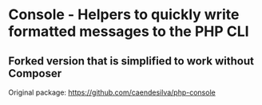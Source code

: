 #  Console - Helpers to quickly write formatted messages to the PHP CLI

## Forked version that is simplified to work without Composer

Original package: https://github.com/caendesilva/php-console
